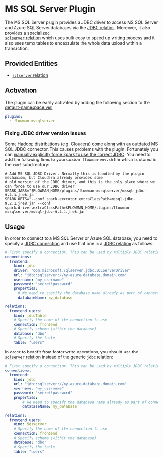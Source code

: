 # MS SQL Server Plugin

The MS SQL Server plugin provides a JDBC driver  to access MS SQL Server and Azure SQL Server databases via 
the [JDBC relation](../spec/relation/jdbcTable.md). Moreover, it also provides a specialized  
[`sqlserver` relation](../spec/relation/sqlserver.md) which uses bulk copy to speed up writing process and it
also uses temp tables to encapsulate the whole data upload within a transaction.


## Provided Entities
* [`sqlserver` relation](../spec/relation/sqlserver.md)


## Activation

The plugin can be easily activated by adding the following section to the [default-namespace.yml](../spec/namespace.md)
```yaml
plugins:
  - flowman-mssqlserver 
```

### Fixing JDBC driver version issues
Some Hadoop distributions (e.g. Cloudera) come along with an outdated MS SQL JDBC connector. This causes problems with
the plugin. Fortunately you can [manually explicitly force Spark to use the correct JDBC](../cookbook/override-jars.md).
You need to add the following lines to your custom `flowman-env.sh` file which is stored in the `conf` subdirectory:

```shell
# Add MS SQL JDBC Driver. Normally this is handled by the plugin mechanism, but Cloudera already provides some
# old version of the JDBC driver, and this is the only place where we can force to use our JDBC driver
SPARK_JARS="$FLOWMAN_HOME/plugins/flowman-mssqlserver/mssql-jdbc-9.2.1.jre8.jar"
SPARK_OPTS="--conf spark.executor.extraClassPath=mssql-jdbc-9.2.1.jre8.jar --conf spark.driver.extraClassPath=$FLOWMAN_HOME/plugins/flowman-mssqlserver/mssql-jdbc-9.2.1.jre8.jar"
```


## Usage

In order to connect to a MS SQL Server or Azure SQL database, you need to specify a [JDBC connection](../spec/connection/jdbc.md)
and use that one in a [JDBC relation](../spec/relation/jdbcTable.md) as follows:

```yaml
# First specify a connection. This can be used by multiple JDBC relations
connections:
  frontend:
    kind: jdbc
    driver: "com.microsoft.sqlserver.jdbc.SQLServerDriver"
    url: "jdbc:sqlserver://my-azure-database.domain.com"
    username: "my_username"
    password: "secret!password"
    properties:
      # We need to specify the database name already as part of connection, otherwise the login won't work
      databaseName: my_database

relations:
  frontend_users:
    kind: jdbcTable
    # Specify the name of the connection to use
    connection: frontend
    # Specify schema (within the database)
    database: "dbo"
    # Specify the table
    table: "users"
```

In order to benefit from faster write operations, you should use the [`sqlserver` relation](../spec/relation/sqlserver.md)
instead of the generic `jdbc` relation:

```yaml
# First specify a connection. This can be used by multiple JDBC relations
connections:
  frontend:
    kind: jdbc
    url: "jdbc:sqlserver://my-azure-database.domain.com"
    username: "my_username"
    password: "secret!password"
    properties:
        # We need to specify the database name already as part of connection, otherwise the login won't work
        databaseName: my_database

relations:
  frontend_users:
    kind: sqlserver
    # Specify the name of the connection to use
    connection: frontend
    # Specify schema (within the database)
    database: "dbo"
    # Specify the table
    table: "users"
```
